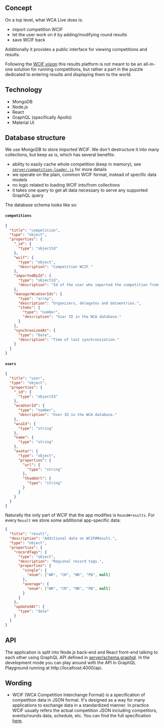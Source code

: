 ## Concept

On a top level, what WCA Live does is:
- import competition WCIF
- let the user work on it by adding/modifying round results
- save WCIF back

Additionally it provides a public interface for viewing competitions and results.

Following the [WCIF vision](https://docs.google.com/document/d/1Kalp1k24ga9N8DRYTk4NPeCZJ4jw8WBMU5N7zeuklm0)
this results platform is not meant to be an all-in-one solution for running competitions,
but rather a part in the puzzle dedicated to entering results and displaying them to the world.

## Technology

- MongoDB
- Node.js
- React
- GraphQL (specifically Apollo)
- Material UI

## Database structure

We use MongoDB to store imported WCIF. We don't destructure it into many collections,
but keep as is, which has several benefits:
- ability to easily cache whole competition (keep in memory), see
[`server/competition-loader.js`](server/competition-loader.js) for more details
- we operate on the plain, common WCIF format, instead of specific data models
- no logic related to loading WCIF into/from collections
- it takes one query to get all data necessary to serve any supported GraphQL query

The database schema looks like so:

#### `competitions`

```json
{
  "title": "competition",
  "type": "object",
  "properties": {
    "_id": {
      "type": "objectId"
    },
    "wcif": {
      "type": "object",
      "description": "Competition WCIF."
    },
    "importedById": {
      "type": "objectId",
      "description": "Id of the user who imported the competition from the WCA website."
    },
    "managerWcaUserIds": {
      "type": "array",
      "description": "Organizers, delegates and dataentries.",
      "items": {
        "type": "number",
        "description": "User ID in the WCA database."
      }
    },
    "synchronizedAt": {
      "type": "Date",
      "description": "Time of last synchronization."
    }
  }
}
```

#### `users`

```json
{
  "title": "user",
  "type": "object",
  "properties": {
    "_id": {
      "type": "objectId"
    },
    "wcaUserId": {
      "type": "number",
      "description": "User ID in the WCA database."
    },
    "wcaId": {
      "type": "string"
    },
    "name": {
      "type": "string"
    },
    "avatar": {
      "type": "object",
      "properties": {
        "url": {
          "type": "string"
        },
        "thumbUrl": {
          "type": "string"
        }
      }
    }
  }
}
```

Naturally the only part of WCIF that the app modifies is `Round#results`.
For every `Result` we store some additional app-specific data:

```json
{
  "title": "result",
  "description": "Additional data on WCIF#Result.",
  "type": "object",
  "properties": {
    "recordTags": {
      "type": "object",
      "description": "Regional record tags.",
      "properties": {
        "single": {
          "enum": ["WR", "CR", "NR", "PB", null]
        },
        "average": {
          "enum": ["WR", "CR", "NR", "PB", null]
        }
      }
    },
    "updatedAt": {
      "type": "date"
    }
  }
}
```

## API

The application is split into Node.js back-end and React front-end
talking to each other using GraphQL API defined in [server/schema.graphql](server/schema.graphql).
In the development mode you can play around with the API in GraphQL Playground
running at http://localhost:4000/api.

## Wording

- WCIF (WCA Competition Interchange Format) is a specification of competition data in JSON format.
It's designed as a way for many applications to exchange data in a standardized manner.
In practice WCIF usually refers the actual competition JSON including
competitors, events/rounds data, schedule, etc. You can find the full specification
[here](https://docs.google.com/document/d/1lE70gW2rA2J2WlXeSl6N2mLnJ52ibTP_VsIwrAVdl2I/edit).
